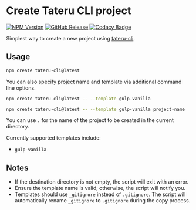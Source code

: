 # Create Tateru CLI project

[![NPM Version](https://img.shields.io/npm/v/create-tateru-cli)](https://www.npmjs.com/package/create-tateru-cli)
[![GitHub Release](https://img.shields.io/github/v/release/danielsitek/tateru-create-tateru-cli)](https://github.com/danielsitek/tateru-create-tateru-cli/releases)
[![Codacy Badge](https://app.codacy.com/project/badge/Grade/5b3efe68fa4d4b69b2bd00c9436954cb)](https://app.codacy.com/gh/danielsitek/tateru-create-tateru-cli/dashboard?utm_source=gh&utm_medium=referral&utm_content=&utm_campaign=Badge_grade)

Simplest way to create a new project using [tateru-cli](https://github.com/danielsitek/tateru-cli).

## Usage

```sh
npm create tateru-cli@latest
```

You can also specify project name and template via additional command line options.

```sh
npm create tateru-cli@latest -- --template gulp-vanilla
```

```sh
npm create tateru-cli@latest -- --template gulp-vanilla project-name
```

You can use `.` for the name of the project to be created in the current directory.

Currently supported templates include:

-   `gulp-vanilla`

## Notes

-   If the destination directory is not empty, the script will exit with an error.
-   Ensure the template name is valid; otherwise, the script will notify you.
-   Templates should use `_gitignore` instead of `.gitignore`. The script will automatically rename `_gitignore` to `.gitignore` during the copy process.
